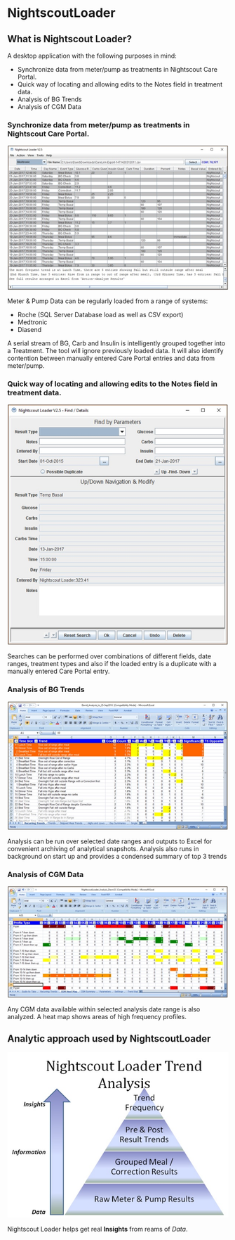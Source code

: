 # NightscoutLoader

## What is Nightscout Loader?

A desktop application with the following purposes in mind:

* Synchronize data from meter/pump as treatments in Nightscout Care Portal.
* Quick way of locating and allowing edits to the Notes field in treatment data.
* Analysis of BG Trends
* Analysis of CGM Data

### Synchronize data from meter/pump as treatments in Nightscout Care Portal.

![picture](resources/images/MainPage.jpg)

Meter & Pump Data can be regularly loaded from a range of systems:
  * Roche (SQL Server Database load as well as CSV export)
  * Medtronic
  * Diasend

  
A serial stream of BG, Carb and Insulin is intelligently grouped together into a Treatment.  The tool will ignore previously loaded data.  It will also identify contention between manually entered Care Portal entries and data from meter/pump.
  
### Quick way of locating and allowing edits to the Notes field in treatment data.

![picture](resources/images/FindModify.jpg)

Searches can be performed over combinations of different fields, date ranges, treatment types and also if the loaded entry is a duplicate with a manually entered Care Portal entry.

### Analysis of BG Trends

![picture](resources/images/TreatmentTrendAnalysis.jpg)

Analysis can be run over selected date ranges and outputs to Excel for convenient archiving of analytical snapshots.
Analysis also runs in background on start up and provides a condensed summary of top 3 trends

### Analysis of CGM Data

![picture](resources/images/CGMTrendAnalysis.jpg)

Any CGM data available within selected analysis date range is also analyzed.  A heat map shows areas of high frequency profiles.

## Analytic approach used by NightscoutLoader

![picture](resources/images/TrendAnalysis.jpg)

Nightscout Loader helps get real **Insights** from reams of *Data*.

